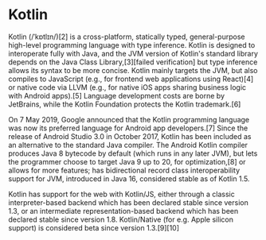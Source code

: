 
Kotlin
======


Kotlin (/ˈkɒtlɪn/)[2] is a cross-platform, statically typed, general-purpose high-level programming language with type inference. Kotlin is designed to interoperate fully with Java, and the JVM version of Kotlin's standard library depends on the Java Class Library,[3][failed verification]
but type inference allows its syntax to be more concise. Kotlin mainly targets the JVM, but also compiles to JavaScript (e.g., for frontend web applications using React)[4] or native code via LLVM (e.g., for native iOS apps sharing business logic with Android apps).[5] Language development costs are borne by JetBrains, while the Kotlin Foundation protects the Kotlin trademark.[6]


On 7 May 2019, Google announced that the Kotlin programming language was now its preferred language for Android app developers.[7] Since the release of Android Studio 3.0 in October 2017, Kotlin has been included as an alternative to the standard Java compiler. The Android Kotlin compiler produces Java 8 bytecode by default (which runs in any later JVM), but lets the programmer choose to target Java 9 up to 20, for optimization,[8] or allows for more features; has bidirectional record class interoperability support for JVM, introduced in Java 16, considered stable as of Kotlin 1.5.


Kotlin has support for the web with Kotlin/JS, either through a classic interpreter-based backend which has been declared stable since version 1.3, or an intermediate representation-based backend which has been declared stable since version 1.8. Kotlin/Native (for e.g. Apple silicon support) is considered beta since version 1.3.[9][10]
